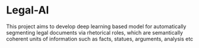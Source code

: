 # Legal-AI
This project aims to develop deep learning based model for automatically segmenting legal documents via rhetorical
roles, which are semantically coherent units of information such as facts, statues, arguments, analysis etc
